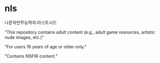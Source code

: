 # nls
나혼자만무능력자:라스트시드

"This repository contains adult content (e.g., adult game resources, artistic nude images, etc.)"

"For users 18 years of age or older only."

"Contains NSFW content."
